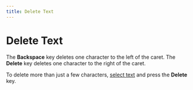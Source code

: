 ```yaml
---
title: Delete Text
---
```

# Delete Text
The **Backspace** key deletes one character to the left of the caret. The **Delete** key deletes one character to the right of the caret.

To delete more than just a few characters, [select text](../../../../interface-elements-for-web/articles/rich-text-editor/text-editing/select-text.md) and press the **Delete** key.